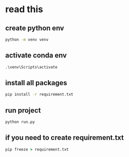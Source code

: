 # read this

## create python env

```cmd
python -m venv venv
```

## activate conda env

```cmd
.\venv\Scripts\activate

```

## install all packages

```cmd
pip install -r requirement.txt

```

## run project

```cmd
python run.py
```

## if you need to create requirement.txt

```cmd
pip freeze > requirement.txt
```
